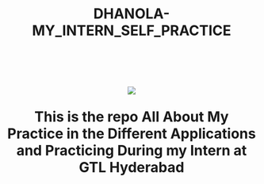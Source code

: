 <h1 align="center">DHANOLA-MY_INTERN_SELF_PRACTICE
<br><br><br>

<p align="center"><img src="https://i.giphy.com/media/3o7abkwfIVAeDT6RSU/giphy.webp"><p align="center">
This is the repo All About My Practice in the Different Applications and Practicing During my Intern at GTL Hyderabad

